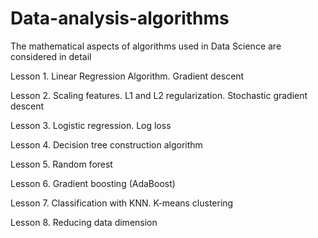 # Data-analysis-algorithms

The mathematical aspects of algorithms used in Data Science are considered in detail

Lesson 1. Linear Regression Algorithm. Gradient descent

Lesson 2. Scaling features. L1 and L2 regularization. Stochastic gradient descent

Lesson 3. Logistic regression. Log loss

Lesson 4. Decision tree construction algorithm

Lesson 5. Random forest

Lesson 6. Gradient boosting (AdaBoost)

Lesson 7. Classification with KNN. K-means clustering

Lesson 8. Reducing data dimension
